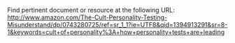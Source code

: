 Find pertinent document or resource at the following URL:
http://www.amazon.com/The-Cult-Personality-Testing-Misunderstand/dp/0743280725/ref=sr_1_1?ie=UTF8&qid=1394913291&sr=8-1&keywords=cult+of+personality%3A+how+personality+tests+are+leading

